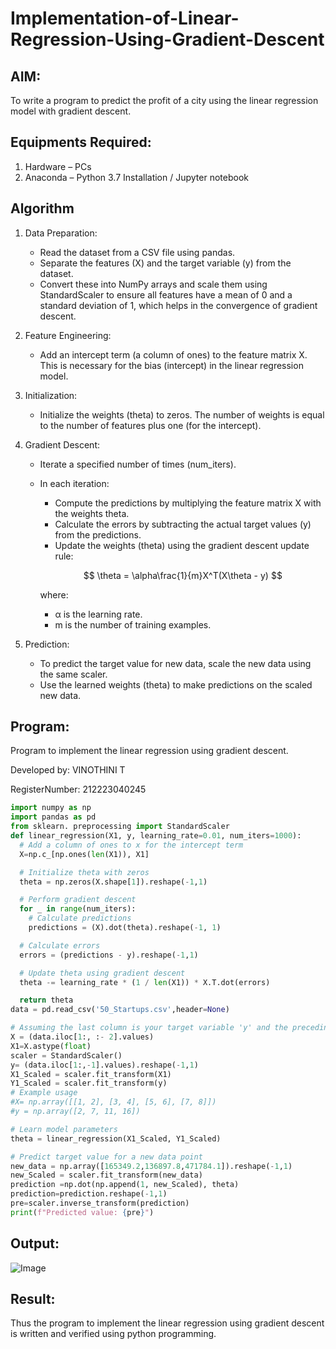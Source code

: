 # Implementation-of-Linear-Regression-Using-Gradient-Descent

## AIM:
To write a program to predict the profit of a city using the linear regression model with gradient descent.

## Equipments Required:
1. Hardware – PCs
2. Anaconda – Python 3.7 Installation / Jupyter notebook

## Algorithm
1. Data Preparation:
    * Read the dataset from a CSV file using pandas.
    * Separate the features (X) and the target variable (y) from the dataset.
    * Convert these into NumPy arrays and scale them using StandardScaler to ensure all features have a mean of 0 and a standard deviation of 1, which helps in the convergence of gradient descent.

2. Feature Engineering:
    * Add an intercept term (a column of ones) to the feature matrix X. This is necessary for the bias (intercept) in the linear regression model.

3. Initialization:
    * Initialize the weights (theta) to zeros. The number of weights is equal to the number of features plus one (for the intercept).

4. Gradient Descent:
    * Iterate a specified number of times (num_iters).

    *  In each iteration:
        * Compute the predictions by multiplying the feature matrix X with the weights theta.
        * Calculate the errors by subtracting the actual target values (y) from the predictions.
        * Update the weights (theta) using the gradient descent update rule:

        $$
        \theta = \alpha\frac{1}{m}X^T(X\theta - y)
        $$

        where:
        * α is the learning rate.
        * m is the number of training examples.

5. Prediction:
    * To predict the target value for new data, scale the new data using the same scaler.
    * Use the learned weights (theta) to make predictions on the scaled new data.

## Program:
Program to implement the linear regression using gradient descent.

Developed by: VINOTHINI T

RegisterNumber: 212223040245

```python
import numpy as np
import pandas as pd
from sklearn. preprocessing import StandardScaler
def linear_regression(X1, y, learning_rate=0.01, num_iters=1000):
  # Add a column of ones to x for the intercept term
  X=np.c_[np.ones(len(X1)), X1]

  # Initialize theta with zeros
  theta = np.zeros(X.shape[1]).reshape(-1,1)

  # Perform gradient descent
  for _ in range(num_iters):
    # Calculate predictions
    predictions = (X).dot(theta).reshape(-1, 1)

  # Calculate errors
  errors = (predictions - y).reshape(-1,1)

  # Update theta using gradient descent
  theta -= learning_rate * (1 / len(X1)) * X.T.dot(errors)

  return theta
data = pd.read_csv('50_Startups.csv',header=None)

# Assuming the last column is your target variable 'y' and the preceding columns are your features 'x'
X = (data.iloc[1:, :- 2].values)
X1=X.astype(float)
scaler = StandardScaler()
y= (data.iloc[1:,-1].values).reshape(-1,1)
X1_Scaled = scaler.fit_transform(X1)
Y1_Scaled = scaler.fit_transform(y)
# Example usage
#X= np.array([[1, 2], [3, 4], [5, 6], [7, 8]])
#y = np.array([2, 7, 11, 16])

# Learn model parameters
theta = linear_regression(X1_Scaled, Y1_Scaled)

# Predict target value for a new data point
new_data = np.array([165349.2,136897.8,471784.1]).reshape(-1,1)
new_Scaled = scaler.fit_transform(new_data)
prediction =np.dot(np.append(1, new_Scaled), theta)
prediction=prediction.reshape(-1,1)
pre=scaler.inverse_transform(prediction)
print(f"Predicted value: {pre}")
```

## Output:
![Image](https://github.com/user-attachments/assets/abe763d5-f7ae-4792-bb49-2c92950c4909)
## Result:
Thus the program to implement the linear regression using gradient descent is written and verified using python programming.
